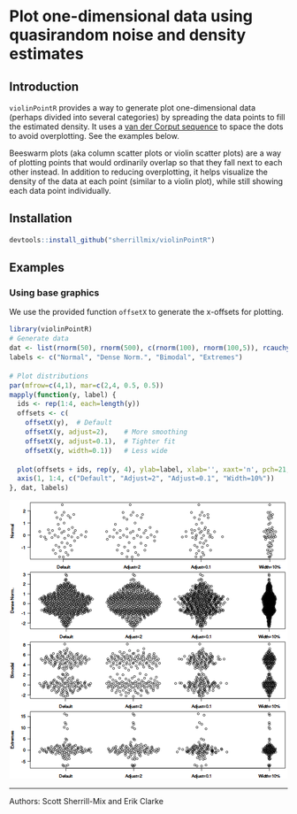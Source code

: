 # Plot one-dimensional data using quasirandom noise and density estimates

## Introduction

`violinPointR` provides a way to generate plot one-dimensional data (perhaps divided into several categories) by spreading the data points to fill the estimated density. It uses a [van der Corput sequence](http://en.wikipedia.org/wiki/Van_der_Corput_sequence) to space the dots to avoid overplotting. See the examples below.

Beeswarm plots (aka column scatter plots or violin scatter plots) are a way of plotting points that would ordinarily overlap so that they fall next to each other instead. In addition to reducing overplotting, it helps visualize the density of the data at each point (similar to a violin plot), while still showing each data point individually.

## Installation


```r
devtools::install_github("sherrillmix/violinPointR")
```

## Examples

### Using base graphics

We use the provided function `offsetX` to generate the x-offsets for plotting.

```r
library(violinPointR)
# Generate data
dat <- list(rnorm(50), rnorm(500), c(rnorm(100), rnorm(100,5)), rcauchy(100))
labels <- c("Normal", "Dense Norm.", "Bimodal", "Extremes")

# Plot distributions
par(mfrow=c(4,1), mar=c(2,4, 0.5, 0.5))
mapply(function(y, label) {
  ids <- rep(1:4, each=length(y))
  offsets <- c(
    offsetX(y),  # Default
    offsetX(y, adjust=2),    # More smoothing
    offsetX(y, adjust=0.1),  # Tighter fit
    offsetX(y, width=0.1))   # Less wide

  plot(offsets + ids, rep(y, 4), ylab=label, xlab='', xaxt='n', pch=21, las=1)
  axis(1, 1:4, c("Default", "Adjust=2", "Adjust=0.1", "Width=10%"))
}, dat, labels)
```

![plot of chunk base-examples](README_files/base-examples-1.png) 

------
Authors: Scott Sherrill-Mix and Erik Clarke

